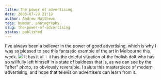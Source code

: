 ```yaml
---
title: The power of advertising
date: 2005-07-29 21:19
author: Andrew Matthews
tags: humour, photography
slug: the-power-of-advertising
status: published
---
```


I've always been a believer in the power of *good* advertising, which is why I was so pleased to see this fantastic example of the art in Melbourne this week. [![](http://photos1.blogger.com/blogger/6860/929/320/advert.jpg)](http://photos1.blogger.com/blogger/6860/929/1600/advert.jpg) It has it all - it has the doleful situation of the foolish dolt who has so willfully left himself in a state of baldness that is, as we can see by the "after" photo, so obviously reversible. I salute this masterpiece of modern advertising, and hope that television advertisers can learn from it.
